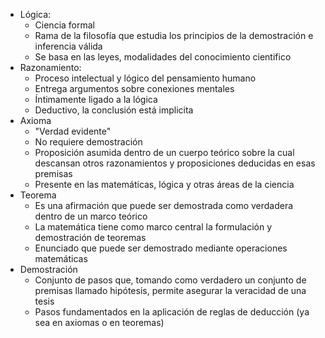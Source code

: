 * Lógica:
	* Ciencia formal
	* Rama de la filosofía que estudia los principios de la demostración e inferencia válida
	* Se basa en las leyes, modalidades del conocimiento cientifico
* Razonamiento:
	* Proceso intelectual y lógico del pensamiento humano
	* Entrega argumentos sobre conexiones mentales
	* Íntimamente ligado a la lógica
	* Deductivo, la conclusión está implicita
* Axioma
	* "Verdad evidente"
	* No requiere demostración
	* Proposición asumida dentro de un cuerpo teórico sobre la cual descansan otros razonamientos y proposiciones deducidas en esas premisas
	* Presente en las matemáticas, lógica y otras áreas de la ciencia
* Teorema
	* Es una afirmación que puede ser demostrada como verdadera dentro de un marco teórico
	* La matemática tiene como marco central la formulación y demostración de teoremas
	* Enunciado que puede ser demostrado mediante operaciones matemáticas
* Demostración
	* Conjunto  de pasos que, tomando como verdadero un conjunto de premisas llamado hipótesis, permite asegurar la veracidad de una tesis
	* Pasos fundamentados en la aplicación de reglas de deducción (ya sea en axiomas o en teoremas)